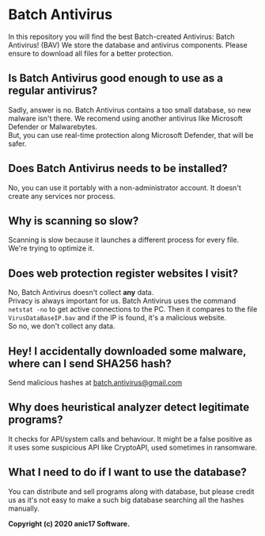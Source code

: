 # Batch Antivirus

In this repository you will find the best Batch-created Antivirus: Batch Antivirus! (BAV)
We store the database and antivirus components. Please ensure to download all files for a better protection.

## Is Batch Antivirus good enough to use as a regular antivirus?

Sadly, answer is no. Batch Antivirus contains a too small database, so new malware isn't there. 
We recomend using another antivirus like Microsoft Defender or Malwarebytes.  
But, you can use real-time protection along Microsoft Defender, that will be safer.


## Does Batch Antivirus needs to be installed?

No, you can use it portably with a non-administrator account. It doesn't create any services nor process.  


## Why is scanning so slow?

Scanning is slow because it launches a different process for every file. We're trying to optimize it.


## Does web protection register websites I visit?

No, Batch Antivirus doesn't collect **any** data.  
Privacy is always important for us. Batch Antivirus uses the command `netstat -no` to get active connections to the PC. Then it compares to the file `VirusDataBaseIP.bav` and if the IP is found, it's a malicious website.  
So no, we don't collect any data.


## Hey! I accidentally downloaded some malware, where can I send SHA256 hash?

Send malicious hashes at batch.antivirus@gmail.com


## Why does heuristical analyzer detect legitimate programs?

It checks for API/system calls and behaviour. It might be a false positive as it uses some suspicious API like CryptoAPI, used sometimes in ransomware.


## What I need to do if I want to use the database?

You can distribute and sell programs along with database, but please credit us as it's not easy to make a such big database searching all the hashes manually.



**Copyright (c) 2020 anic17 Software.**
